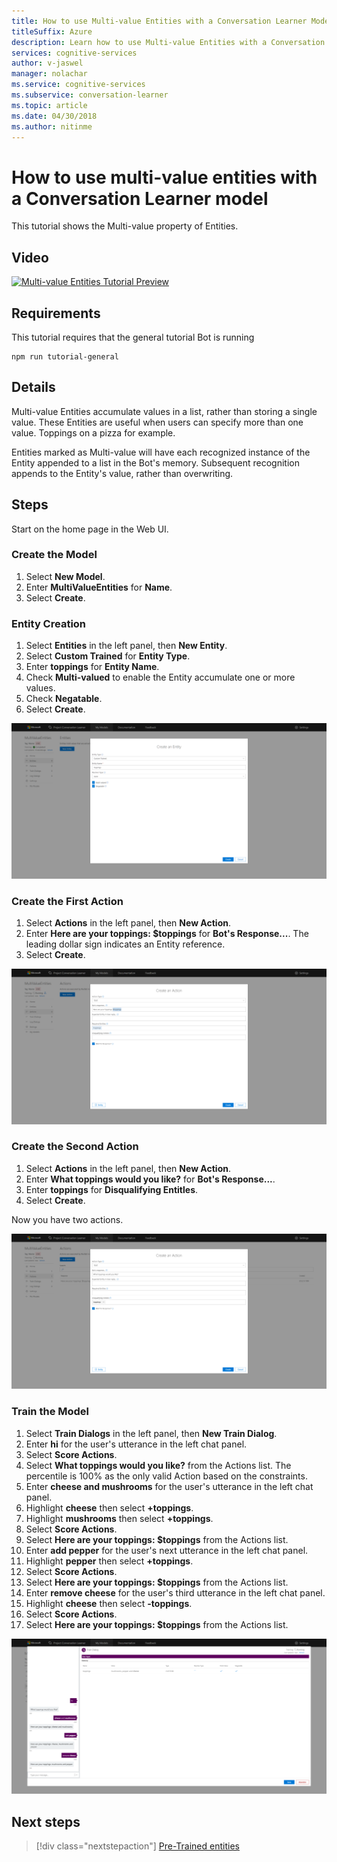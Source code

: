 ```yaml
---
title: How to use Multi-value Entities with a Conversation Learner Model - Microsoft Cognitive Services | Microsoft Docs
titleSuffix: Azure
description: Learn how to use Multi-value Entities with a Conversation Learner Model.
services: cognitive-services
author: v-jaswel
manager: nolachar
ms.service: cognitive-services
ms.subservice: conversation-learner
ms.topic: article
ms.date: 04/30/2018
ms.author: nitinme
---
```

# How to use multi-value entities with a Conversation Learner model
This tutorial shows the Multi-value property of Entities.

## Video

[![Multi-value Entities Tutorial Preview](https://aka.ms/cl_Tutorial_v3_MultiValued_Preview)](https://aka.ms/cl_Tutorial_v3_MultiValued)

## Requirements
This tutorial requires that the general tutorial Bot is running

	npm run tutorial-general

## Details
Multi-value Entities accumulate values in a list, rather than storing a single value.  These Entities are useful when users can specify more than one value. Toppings on a pizza for example.

Entities marked as Multi-value will have each recognized instance of the Entity appended to a list in the Bot's memory. Subsequent recognition appends to the Entity's value, rather than overwriting.

## Steps

Start on the home page in the Web UI.

### Create the Model

1. Select **New Model**.
2. Enter **MultiValueEntities** for **Name**.
3. Select **Create**.

### Entity Creation

1. Select **Entities** in the left panel, then **New Entity**.
2. Select **Custom Trained** for **Entity Type**.
3. Enter **toppings** for **Entity Name**.
4. Check **Multi-valued** to enable the Entity accumulate one or more values.
5. Check **Negatable**.
6. Select **Create**.

![](../media/T07_entity_create.png)

### Create the First Action

1. Select **Actions** in the left panel, then **New Action**.
2. Enter **Here are your toppings: $toppings** for **Bot's Response...**. The leading dollar sign indicates an Entity reference.
3. Select **Create**.

![](../media/T07_action_create_1.png)

### Create the Second Action

1. Select **Actions** in the left panel, then **New Action**.
2. Enter **What toppings would you like?** for **Bot's Response...**.
3. Enter **toppings** for **Disqualifying Entitles**.
4. Select **Create**.

Now you have two actions.

![](../media/T07_action_create_2.png)

### Train the Model

1. Select **Train Dialogs** in the left panel, then **New Train Dialog**.
2. Enter **hi** for the user's utterance in the left chat panel.
3. Select **Score Actions**.
4. Select **What toppings would you like?** from the Actions list. The percentile is 100% as the only valid Action based on the constraints.
5. Enter **cheese and mushrooms** for the user's utterance in the left chat panel.
6. Highlight **cheese** then select **+toppings**.
7. Highlight **mushrooms** then select **+toppings**.
8. Select **Score Actions**.
9. Select **Here are your toppings: $toppings** from the Actions list.
10. Enter **add pepper** for the user's next utterance in the left chat panel.
11. Highlight **pepper** then select **+toppings**.
12. Select **Score Actions**.
13. Select **Here are your toppings: $toppings** from the Actions list.
14. Enter **remove cheese** for the user's third utterance in the left chat panel.
15. Highlight **cheese** then select **-toppings**.
16. Select **Score Actions**.
17. Select **Here are your toppings: $toppings** from the Actions list.

![](../media/T07_training.png)

## Next steps

> [!div class="nextstepaction"]
> [Pre-Trained entities](./08-pre-trained-entities.md)
